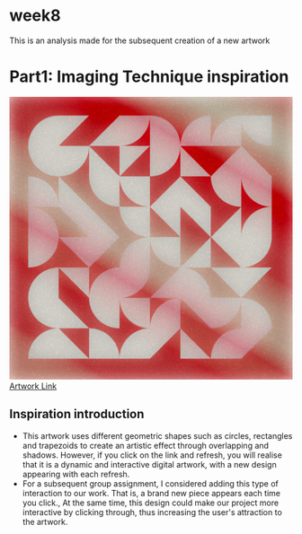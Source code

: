 # week8
This is an analysis made for the subsequent creation of a new artwork

# Part1: Imaging Technique inspiration

![An image of a cat](asset/artwork.png)
[Artwork Link](https://openprocessing.org/sketch/1247971)

## Inspiration introduction

- This artwork uses different geometric shapes such as circles, rectangles and trapezoids to create an artistic effect through overlapping and shadows. However, if you click on the link and refresh, you will realise that it is a dynamic and interactive digital artwork, with a new design appearing with each refresh. 
- For a subsequent group assignment, I considered adding this type of interaction to our work. That is, a brand new piece appears each time you click., At the same time, this design could make our project more interactive by clicking through, thus increasing the user's attraction to the artwork.